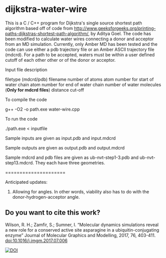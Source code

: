 # dijkstra-water-wire
This is a C / C++ program for Dijkstra's single source shortest
path algorithm based off of code from http://www.geeksforgeeks.org/printing-paths-dijkstras-shortest-path-algorithm/, by Aditya Goel.
The code has been modified to calculate water wires connecting a donor and acceptor from an MD simulation.
Currently, only Amber MD has been tested and the code can use either a pdb trajectory file 
or an Amber ASCII trajectory file (mdcrd). For a path to be accepted, waters must be within 
a user defined cutoff of each other
other or of the donor or acceptor. 

Input file description

filetype (mdcrd/pdb) 
filename 
number of atoms 
atom number for start of water chain 
atom number for end of water chain 
number of water molecules  (**Only for mdcrd files**)
distance cut-off

To compile the code

g++ -O2 -o path.exe water-wire.cpp

To run the code

./path.exe < inputfile

Sample inputs are given as input.pdb and input.mdcrd

Sample outputs are given as output.pdb and output.mdcrd

Sample mdcrd and pdb files are given as ub-nvt-step1-3.pdb and ub-nvt-step13.mdcrd. They each have three geometries.

=====================

Anticipated updates:
1) Allowing for angles. In other words, viability also has to do with the donor-hydrogen-acceptor angle.

**Do you want to cite this work?**
---
Wilson, R. H.; Zamfir, S.; Sumner, I. “Molecular dynamics simulations reveal a new role for a conserved active site asparagine in a ubiquitin-conjugating enzyme” Journal of Molecular Graphics and Modelling, 2017, 76, 403-411. [doi:10.1016/j.jmgm.2017.07.006](https://doi.org/10.1016/j.jmgm.2017.07.006)

[![DOI](https://zenodo.org/badge/86590973.svg)](https://zenodo.org/badge/latestdoi/86590973)
